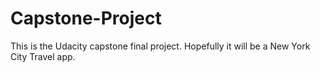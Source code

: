 # Capstone-Project

This is the Udacity capstone final project. Hopefully it will be a New York City Travel app.
